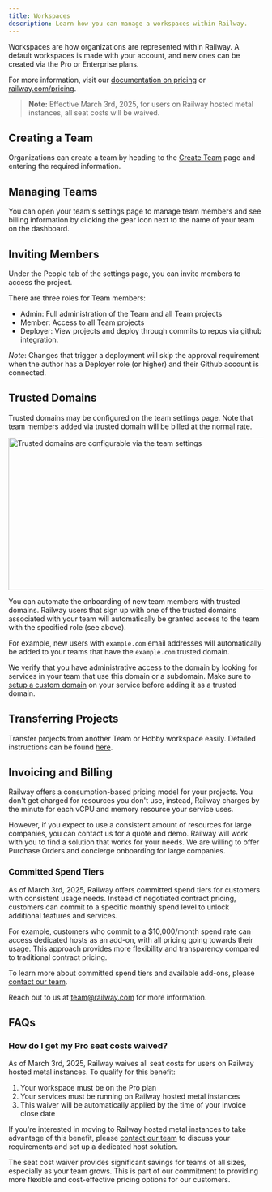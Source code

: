 ```yaml
---
title: Workspaces
description: Learn how you can manage a workspaces within Railway.
---
```


Workspaces are how organizations are represented within Railway. A default workspaces is made with your account, and new ones can be created via the Pro or Enterprise plans.

For more information, visit our [documentation on pricing](/reference/pricing) or <a href="https://railway.com/pricing" target="_blank">railway.com/pricing</a>.

> **Note:** Effective March 3rd, 2025, for users on Railway hosted metal instances, all seat costs will be waived.

## Creating a Team

Organizations can create a team by heading to the <a href="https://railway.com/new/team" target="_blank">Create Team</a> page and entering the required information.

## Managing Teams

You can open your team's settings page to manage team members and see billing information by clicking the gear icon next to the name of your team on the dashboard.

## Inviting Members

Under the People tab of the settings page, you can invite members to access the project.

There are three roles for Team members:

- Admin: Full administration of the Team and all Team projects
- Member: Access to all Team projects
- Deployer: View projects and deploy through commits to repos via github integration.

_Note_: Changes that trigger a deployment will skip the approval requirement when the author has a Deployer role (or higher) and their Github account is connected.

## Trusted Domains

Trusted domains may be configured on the team settings page. Note that team members added via trusted domain will be billed at the normal rate.

<Image 
    src="https://res.cloudinary.com/railway/image/upload/v1733955730/docs/t-d_jbtbm7.png"
    width="600"
    height="300"
    alt="Trusted domains are configurable via the team settings"
/>

You can automate the onboarding of new team members with trusted domains. Railway users that sign up with one of the trusted domains associated with your team will automatically be granted access to the team with the specified role (see above).

For example, new users with `example.com` email addresses will automatically be added to your teams that have the `example.com` trusted domain.

We verify that you have administrative access to the domain by looking for services in your team that use this domain or a subdomain. Make sure to [setup a custom domain](/guides/public-networking#custom-domains) on your service before adding it as a trusted domain.

## Transferring Projects

Transfer projects from another Team or Hobby workspace easily. Detailed instructions can be found [here](/guides/projects#transferring-projects).

## Invoicing and Billing

Railway offers a consumption-based pricing model for your projects. You don't get charged for resources you don't use, instead, Railway charges by the minute for each vCPU and memory resource your service uses.

However, if you expect to use a consistent amount of resources for large companies, you can contact us for a quote and demo. Railway will work with you to find a solution that works for your needs. We are willing to offer Purchase Orders and concierge onboarding for large companies.

### Committed Spend Tiers

As of March 3rd, 2025, Railway offers committed spend tiers for customers with consistent usage needs. Instead of negotiated contract pricing, customers can commit to a specific monthly spend level to unlock additional features and services.

For example, customers who commit to a $10,000/month spend rate can access dedicated hosts as an add-on, with all pricing going towards their usage. This approach provides more flexibility and transparency compared to traditional contract pricing.

To learn more about committed spend tiers and available add-ons, please [contact our team](mailto:team@railway.com).

Reach out to us at [team@railway.com](mailto:team@railway.com) for more information.

## FAQs

### How do I get my Pro seat costs waived?

As of March 3rd, 2025, Railway waives all seat costs for users on Railway hosted metal instances. To qualify for this benefit:

1. Your workspace must be on the Pro plan
2. Your services must be running on Railway hosted metal instances
3. This waiver will be automatically applied by the time of your invoice close date

If you're interested in moving to Railway hosted metal instances to take advantage of this benefit, please [contact our team](mailto:team@railway.com) to discuss your requirements and set up a dedicated host solution.

The seat cost waiver provides significant savings for teams of all sizes, especially as your team grows. This is part of our commitment to providing more flexible and cost-effective pricing options for our customers.
